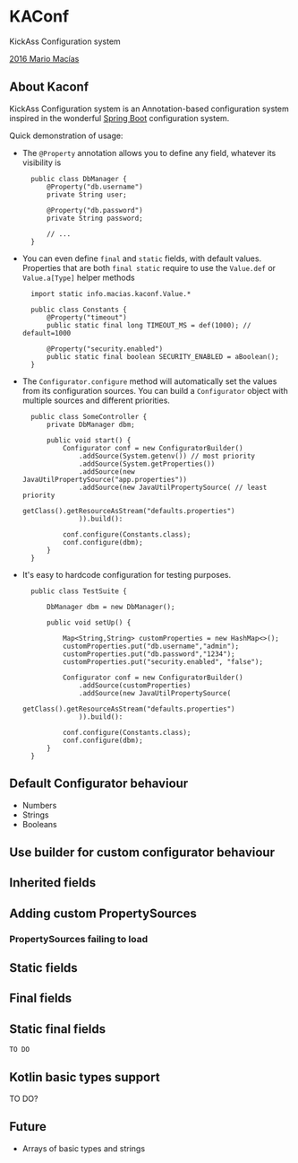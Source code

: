 # KAConf

KickAss Configuration system

[2016 Mario Macías](http://github.com/mariomac)

## About Kaconf

KickAss Configuration system is an Annotation-based configuration system
inspired in the wonderful [Spring Boot](http://spring.io) configuration
system.

Quick demonstration of usage:

* The `@Property` annotation allows you to define any field, whatever
  its visibility is

        public class DbManager {
            @Property("db.username")
            private String user;
            
            @Property("db.password")
            private String password;
                  
            // ...
        }
    
* You can even define `final` and `static` fields, with default values.
  Properties that are both `final static` require to use the `Value.def`
  or `Value.a[Type]` helper methods
  
        import static info.macias.kaconf.Value.*
        
        public class Constants {
            @Property("timeout")
            public static final long TIMEOUT_MS = def(1000); // default=1000
            
            @Property("security.enabled")
            public static final boolean SECURITY_ENABLED = aBoolean();
        }

* The `Configurator.configure` method will automatically set the values
  from its configuration sources. You can build a `Configurator` object
  with multiple sources and different priorities.

        public class SomeController {
            private DbManager dbm;
            
            public void start() {
                Configurator conf = new ConfiguratorBuilder()
                    .addSource(System.getenv()) // most priority
                    .addSource(System.getProperties())
                    .addSource(new JavaUtilPropertySource("app.properties"))
                    .addSource(new JavaUtilPropertySource( // least priority
                        getClass().getResourceAsStream("defaults.properties")
                    )).build():
                    
                conf.configure(Constants.class);
                conf.configure(dbm);
            }
        }
    
* It's easy to hardcode configuration for testing purposes.
   
        public class TestSuite {

            DbManager dbm = new DbManager();

            public void setUp() {
                 
                Map<String,String> customProperties = new HashMap<>();
                customProperties.put("db.username","admin");
                customProperties.put("db.password","1234");
                customProperties.put("security.enabled", "false");
                
                Configurator conf = new ConfiguratorBuilder()
                    .addSource(customProperties)
                    .addSource(new JavaUtilPropertySource(
                        getClass().getResourceAsStream("defaults.properties")
                    )).build():
                    
                conf.configure(Constants.class);                    
                conf.configure(dbm);
            }
        }     

    

## Default Configurator behaviour

* Numbers
* Strings
* Booleans

## Use builder for custom configurator behaviour

## Inherited fields

## Adding custom PropertySources

### PropertySources failing to load

## Static fields

## Final fields

## Static final fields

    TO DO

## Kotlin basic types support
TO DO?

## Future

* Arrays of basic types and strings